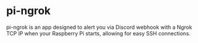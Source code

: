 # pi-ngrok
pi-ngrok is an app designed to alert you via Discord webhook with a Ngrok TCP IP when your Raspberry Pi starts, allowing for easy SSH connections.
